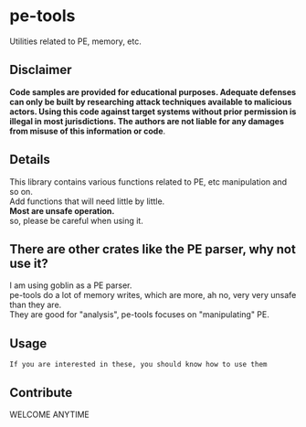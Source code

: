 pe-tools
===

Utilities related to PE, memory, etc.

## Disclaimer
**Code samples are provided for educational purposes. Adequate defenses can only be built by researching attack techniques available to malicious actors. Using this code against target systems without prior permission is illegal in most jurisdictions. The authors are not liable for any damages from misuse of this information or code**.

## Details
This library contains various functions related to PE, etc manipulation and so on.</br>
Add functions that will need little by little.</br>
**Most are unsafe operation.**</br>
so, please be careful when using it.</br>

## There are other crates like the PE parser, why not use it?
I am using goblin as a PE parser.</br>
pe-tools do a lot of memory writes, which are more, ah no, very very unsafe than they are.</br>
They are good for "analysis", pe-tools focuses on "manipulating" PE.</br>

## Usage
`If you are interested in these, you should know how to use them`

## Contribute
WELCOME ANYTIME
